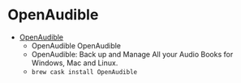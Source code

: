 # OpenAudible
- [OpenAudible](https://openaudible.org/)
  -  OpenAudible OpenAudible
  - OpenAudible: Back up and Manage All your Audio Books for Windows, Mac and Linux.
  - `brew cask install OpenAudible`
